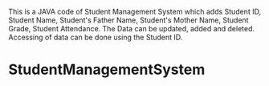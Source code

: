 This is a JAVA code of Student Management System which adds Student ID, Student Name, Student's Father Name, Student's Mother Name, Student Grade, Student Attendance. The Data can be updated, added and deleted. Accessing of data can be done using the Student ID.
# StudentManagementSystem
